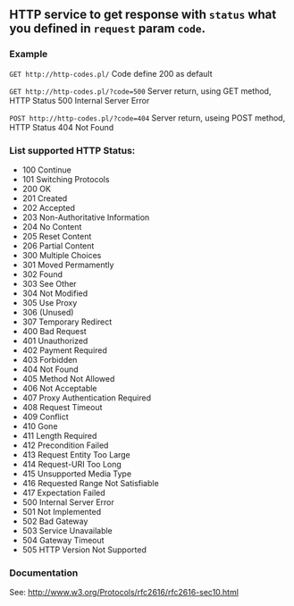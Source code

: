 ## HTTP service to get response with `status` what you defined in `request` param `code`.

### Example

`GET http://http-codes.pl/`
Code define 200 as default

`GET http://http-codes.pl/?code=500` 
Server return, using GET method, HTTP Status 500 Internal Server Error

`POST http://http-codes.pl/?code=404`
Server return, useing POST method, HTTP Status 404 Not Found

### List supported HTTP Status:

- 100 Continue
- 101 Switching Protocols
- 200 OK
- 201 Created
- 202 Accepted
- 203 Non-Authoritative Information
- 204 No Content
- 205 Reset Content
- 206 Partial Content
- 300 Multiple Choices
- 301 Moved Permamently
- 302 Found
- 303 See Other
- 304 Not Modified
- 305 Use Proxy
- 306 (Unused)
- 307 Temporary Redirect
- 400 Bad Request
- 401 Unauthorized
- 402 Payment Required
- 403 Forbidden
- 404 Not Found
- 405 Method Not Allowed
- 406 Not Acceptable
- 407 Proxy Authentication Required
- 408 Request Timeout
- 409 Conflict
- 410 Gone
- 411 Length Required
- 412 Precondition Failed
- 413 Request Entity Too Large
- 414 Request-URI Too Long
- 415 Unsupported Media Type
- 416 Requested Range Not Satisfiable
- 417 Expectation Failed
- 500 Internal Server Error
- 501 Not Implemented
- 502 Bad Gateway
- 503 Service Unavailable
- 504 Gateway Timeout
- 505 HTTP Version Not Supported
    
### Documentation

See: http://www.w3.org/Protocols/rfc2616/rfc2616-sec10.html
